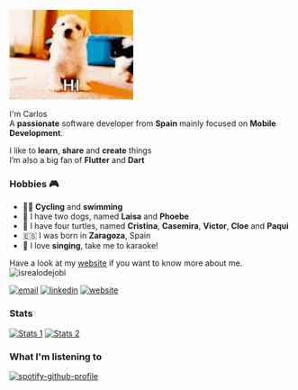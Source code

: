 ![hi](https://raw.githubusercontent.com/cgutierr-zgz/cgutierr-zgz/master/puppy-hi.gif)

I'm Carlos<br>
A **passionate** software developer from **Spain** mainly focused on **Mobile Development**.

I like to **learn**, **share** and **create** things<br>
I’m also a big fan of **Flutter** and **Dart**

### Hobbies :video_game:

- 🚴‍♀️ **Cycling** and **swimming** 
- 🐶 I have two dogs, named **Laisa** and **Phoebe**
- 🐢 I have four turtles, named **Cristina**, **Casemira**, **Victor**, **Cloe** and **Paqui**
- 🇪🇸 I was born in **Zaragoza**, Spain
- 🎤 I love **singing**, take me to karaoke!

Have a look at my [website](https://cgutierr-zgz.github.io) if you want to know more about me.
  <img src="https://komarev.com/ghpvc/?username=Ruth-ikegah&label=Profile%20views&color=0e75b6&style=flat" alt="isrealodejobi" />
  
[![email](https://img.shields.io/badge/-email-red?&logo=Gmail&logoColor=white)](mailto:carlosgutimo.3d@gmail.com)
[![linkedin](https://img.shields.io/badge/-cgutierr-blue?&logo=Linkedin&logoColor=white)](https://www.linkedin.com/in/cgutierr)
[![website](https://img.shields.io/badge/-website-purple?&logo=Hugo&logoColor=white)](https://www.linkedin.com/in/cgutierr)

### Stats

[![Stats 1](https://github-readme-stats.vercel.app/api?username=cgutierr-zgz&show_icons=true&count_private=true)](https://github.com/cgutierr-zgz)
[![Stats 2](https://github-readme-streak-stats.herokuapp.com/?user=cgutierr-zgz)](https://github.com/cgutierr-zgz)
  
### What I'm listening to

[![spotify-github-profile](https://spotify-github-profile.vercel.app/api/view?uid=21kzfn436nvxgiht6l2md2wxa&cover_image=true&theme=default&show_offline=false&background_color=121212)](https://github.com/kittinan/spotify-github-profile)

